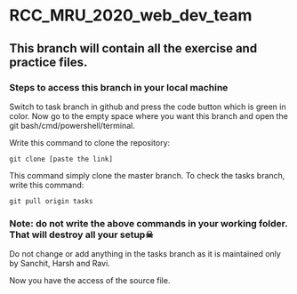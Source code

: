 # RCC_MRU_2020_web_dev_team

## This branch will contain all the exercise and practice files.

### Steps to access this branch in your local machine
Switch to task branch in github and press the code button which is green in color.
Now go to the empty space where you want this branch and open the git bash/cmd/powershell/terminal.

Write this command to clone the repository:
```
git clone [paste the link]
```

This command simply clone the master branch. To check the tasks branch, write this command:
```
git pull origin tasks
```

### Note: do not write the above commands in your working folder. That will destroy all your setup☠

Do not change or add anything in the tasks branch as it is maintained only by Sanchit, Harsh and Ravi.

Now you have the access of the source file.
